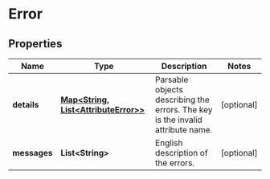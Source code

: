 
# Error

## Properties
Name | Type | Description | Notes
------------ | ------------- | ------------- | -------------
**details** | [**Map&lt;String, List&lt;AttributeError&gt;&gt;**](List.md) | Parsable objects describing the errors. The key is the invalid attribute name. |  [optional]
**messages** | **List&lt;String&gt;** | English description of the errors. |  [optional]



